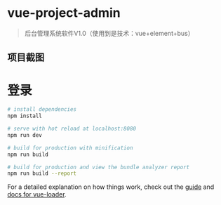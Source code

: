 # vue-project-admin

> 后台管理系统软件V1.0（使用到是技术：vue+element+bus）

## 项目截图

# 登录




``` bash
# install dependencies
npm install

# serve with hot reload at localhost:8080
npm run dev

# build for production with minification
npm run build

# build for production and view the bundle analyzer report
npm run build --report
```

For a detailed explanation on how things work, check out the [guide](http://vuejs-templates.github.io/webpack/) and [docs for vue-loader](http://vuejs.github.io/vue-loader).
